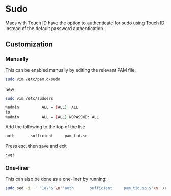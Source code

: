 # Sudo

Macs with Touch ID have the option to authenticate for sudo using Touch ID instead of the default password authentication.

## Customization

### Manually

This can be enabled manually by editing the relevant PAM file:

```sh
sudo vim /etc/pam.d/sudo
```


new 

```sh
sudo vim /etc/sudoers

%admin          ALL = (ALL)  ALL
to
%admin          ALL = (ALL) NOPASSWD: ALL

```


Add the following to the top of the list:

```sh
auth       sufficient     pam_tid.so
```

Press esc, then save and exit

```vim
:wq!
```

### One-liner

This can also be done as a one-liner by running:

```sh
sudo sed -i '' '1a\'$'\n''auth       sufficient     pam_tid.so'$'\n' /etc/pam.d/sudo
```


